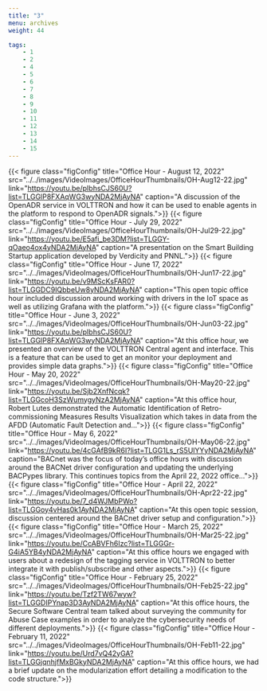 ```yaml
---
title: "3"
menu: archives
weight: 44

tags: 
    - 1
    - 2
    - 4
    - 5
    - 6
    - 7
    - 8
    - 9 
    - 10
    - 11
    - 12
    - 13
    - 14
    - 15
---
```


{{< figure class="figConfig" title="Office Hour - August 12, 2022" src="../../images/VideoImages/OfficeHourThumbnails/OH-Aug12-22.jpg" link="https://youtu.be/pIbhsCJS60U?list=TLGGlP8FXAqWG3wyNDA2MjAyNA" caption="A discussion of the OpenADR service in VOLTTRON and how it can be used to enable agents in the platform to respond to OpenADR signals.">}}
{{< figure class="figConfig" title="Office Hour - July 29, 2022" src="../../images/VideoImages/OfficeHourThumbnails/OH-Jul29-22.jpg" link="https://youtu.be/E5afi_be3DM?list=TLGGY-qOaeo4ox4yNDA2MjAyNA" caption="A presentation on the Smart Building Startup application developed by Verdicity and PNNL.">}}
{{< figure class="figConfig" title="Office Hour - June 17, 2022" src="../../images/VideoImages/OfficeHourThumbnails/OH-Jun17-22.jpg" link="https://youtu.be/v9MScKsFAR0?list=TLGGDC9IQbbeUw8yNDA2MjAyNA" caption="This open topic office hour included discussion around working with drivers in the IoT space as well as utilizing Grafana with the platform.">}}
{{< figure class="figConfig" title="Office Hour - June 3, 2022" src="../../images/VideoImages/OfficeHourThumbnails/OH-Jun03-22.jpg" link="https://youtu.be/pIbhsCJS60U?list=TLGGlP8FXAqWG3wyNDA2MjAyNA" caption="At this office hour, we presented an overview of the VOLTTRON Central agent and interface. This is a feature that can be used to get an monitor your deployment and provides simple data graphs.">}}
{{< figure class="figConfig" title="Office Hour - May 20, 2022" src="../../images/VideoImages/OfficeHourThumbnails/OH-May20-22.jpg" link="https://youtu.be/Sjb2XnfNcqk?list=TLGGcoH3SzWumygyNzA2MjAyNA" caption="At this office hour, Robert Lutes demonstrated the Automatic Identification of Retro-commissioning Measures Results Visualization which takes in data from the AFDD (Automatic Fault Detection and...">}}
{{< figure class="figConfig" title="Office Hour - May 6, 2022" src="../../images/VideoImages/OfficeHourThumbnails/OH-May06-22.jpg" link="https://youtu.be/4cGAfB9kR6I?list=TLGG1Ls_rS5UlYYyNDA2MjAyNA" caption="BACnet was the focus of today’s office hours with discussion around the BACNet driver configuration and updating the underlying BACPypes library. This continues topics from the April 22, 2022 office...">}}
{{< figure class="figConfig" title="Office Hour - April 22, 2022" src="../../images/VideoImages/OfficeHourThumbnails/OH-Apr22-22.jpg" link="https://youtu.be/7_d4WJMbPWo?list=TLGGoy4vHas0k1AyNDA2MjAyNA" caption="At this open topic session, discussion centered around the BACnet driver setup and configuration.">}}
{{< figure class="figConfig" title="Office Hour - March 25, 2022" src="../../images/VideoImages/OfficeHourThumbnails/OH-Mar25-22.jpg" link="https://youtu.be/CcABVFh6Izc?list=TLGGGr-G4iA5YB4yNDA2MjAyNA" caption="At this office hours we engaged with users about a redesign of the tagging service in VOLTTRON to better integrate it with publish/subscribe and other aspects.">}}
{{< figure class="figConfig" title="Office Hour - February 25, 2022" src="../../images/VideoImages/OfficeHourThumbnails/OH-Feb25-22.jpg" link="https://youtu.be/Tzf2TW67wyw?list=TLGGDIPYnap3D3AyNDA2MjAyNA" caption="At this office hours, the Secure Software Central team talked about surveying the community for Abuse Case examples in order to analyze the cybersecurity needs of different deployments.">}}
{{< figure class="figConfig" title="Office Hour - February 11, 2022" src="../../images/VideoImages/OfficeHourThumbnails/OH-Feb11-22.jpg" link="https://youtu.be/Urd7vQ42yGA?list=TLGGjqnhjfMxBGkyNDA2MjAyNA" caption="At this office hours, we had a brief update on the modularization effort detailing a modification to the code structure.">}}
